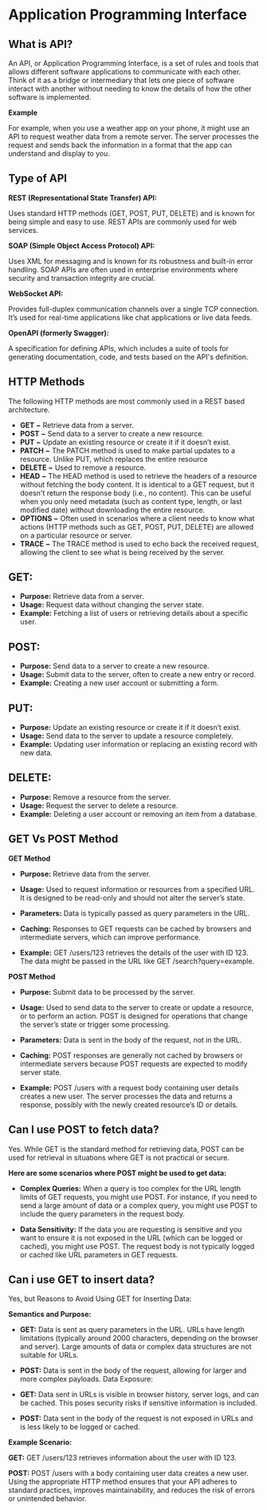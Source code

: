 #  Application Programming Interface

## What is API?
An API, or Application Programming Interface, is a set of rules and tools that allows different software applications to communicate with each other. Think of it as a bridge or intermediary that lets one piece of software interact with another without needing to know the details of how the other software is implemented.

**Example**

For example, when you use a weather app on your phone, it might use an API to request weather data from a remote server. The server processes the request and sends back the information in a format that the app can understand and display to you.

## Type of API
**REST (Representational State Transfer) API:**

 Uses standard HTTP methods (GET, POST, PUT, DELETE) and is known for being simple and easy to use. REST APIs are commonly used for web services.

**SOAP (Simple Object Access Protocol) API:**

 Uses XML for messaging and is known for its robustness and built-in error handling. SOAP APIs are often used in enterprise environments where security and transaction integrity are crucial.

**WebSocket API:**

 Provides full-duplex communication channels over a single TCP connection. It’s used for real-time applications like chat applications or live data feeds.

**OpenAPI (formerly Swagger):**

A specification for defining APIs, which includes a suite of tools for generating documentation, code, and tests based on the API's definition.

## HTTP Methods

The following HTTP methods are most commonly used in a REST based architecture.

- **GET −** Retrieve data from a server.
- **POST −** Send data to a server to create a new resource. 
- **PUT −** Update an existing resource or create it if it doesn’t exist.
- **PATCH −** The PATCH method is used to make partial updates to a resource. Unlike PUT, which replaces the entire resource 
- **DELETE −** Used to remove a resource.
- **HEAD −** The HEAD method is used to retrieve the headers of a resource without fetching the body content. It is identical to a GET request, but it doesn't return the response body (i.e., no content). This can be useful when you only need metadata (such as content type, length, or last modified date) without downloading the entire resource.
- **OPTIONS −** Often used in scenarios where a client needs to know what actions (HTTP methods such as GET, POST, PUT, DELETE) are allowed on a particular resource or server. 
- **TRACE −** The TRACE method is used to echo back the received request, allowing the client to see what is being received by the server.

## GET:

- **Purpose:** Retrieve data from a server.
- **Usage:** Request data without changing the server state.
- **Example:** Fetching a list of users or retrieving details about a specific user.

## POST:

- **Purpose:** Send data to a server to create a new resource.
- **Usage:** Submit data to the server, often to create a new entry or record.
- **Example:** Creating a new user account or submitting a form.

## PUT:

- **Purpose:** Update an existing resource or create it if it doesn’t exist.
- **Usage:** Send data to the server to update a resource completely.
- **Example:** Updating user information or replacing an existing record with new data.

## DELETE:

- **Purpose:** Remove a resource from the server.
- **Usage:** Request the server to delete a resource.
- **Example:** Deleting a user account or removing an item from a database.

## GET Vs POST Method
**GET Method**

- **Purpose:** Retrieve data from the server.
- **Usage:** Used to request information or resources from a specified URL. It is designed to be read-only and should not alter the server’s state.
- **Parameters:** Data is typically passed as query parameters in the URL.

- **Caching:** Responses to GET requests can be cached by browsers and intermediate servers, which can improve performance.

- **Example:** GET /users/123 retrieves the details of the user with ID 123. The data might be passed in the URL like GET /search?query=example.

**POST Method**

- **Purpose:** Submit data to be processed by the server.
- **Usage:** Used to send data to the server to create or update a resource, or to perform an action. POST is designed for operations that change the server’s state or trigger some processing.
- **Parameters:** Data is sent in the body of the request, not in the URL.

- **Caching:** POST responses are generally not cached by browsers or intermediate servers because POST requests are expected to modify server state.
- **Example:** POST /users with a request body containing user details creates a new user. The server processes the data and returns a response, possibly with the newly created resource’s ID or details.

## Can I use POST to fetch data?
Yes. While GET is the standard method for retrieving data, POST can be used for retrieval in situations where GET is not practical or secure.

**Here are some scenarios where POST might be used to get data:**

- **Complex Queries:** When a query is too complex for the URL length limits of GET requests, you might use POST. For instance, if you need to send a large amount of data or a complex query, you might use POST to include the query parameters in the request body.

- **Data Sensitivity:** If the data you are requesting is sensitive and you want to ensure it is not exposed in the URL (which can be logged or cached), you might use POST. The request body is not typically logged or cached like URL parameters in GET requests.

## Can i use GET to insert data?
Yes, but Reasons to Avoid Using GET for Inserting Data:

**Semantics and Purpose:**

- **GET:** Data is sent as query parameters in the URL. URLs have length limitations (typically around 2000 characters, depending on the browser and server). Large amounts of data or complex data structures are not suitable for URLs.
- **POST:** Data is sent in the body of the request, allowing for larger and more complex payloads.
Data Exposure:

- **GET:** Data sent in URLs is visible in browser history, server logs, and can be cached. This poses security risks if sensitive information is included.
- **POST:** Data sent in the body of the request is not exposed in URLs and is less likely to be logged or cached.

**Example Scenario:**

**GET:** GET /users/123 retrieves information about the user with ID 123.

**POST:** POST /users with a body containing user data creates a new user.
Using the appropriate HTTP method ensures that your API adheres to standard practices, improves maintainability, and reduces the risk of errors or unintended behavior.